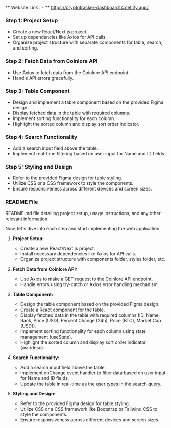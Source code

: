 **
Website Link : - **  https://cryptotracker-dashboard14.netlify.app/



### Step 1: Project Setup
- Create a new React/Next.js project.
- Set up dependencies like Axios for API calls.
- Organize project structure with separate components for table, search, and sorting.

### Step 2: Fetch Data from Coinlore API
- Use Axios to fetch data from the Coinlore API endpoint.
- Handle API errors gracefully.

### Step 3: Table Component
- Design and implement a table component based on the provided Figma design.
- Display fetched data in the table with required columns.
- Implement sorting functionality for each column.
- Highlight the sorted column and display sort order indicator.

### Step 4: Search Functionality
- Add a search input field above the table.
- Implement real-time filtering based on user input for Name and ID fields.

### Step 5: Styling and Design
- Refer to the provided Figma design for table styling.
- Utilize CSS or a CSS framework to style the components.
- Ensure responsiveness across different devices and screen sizes.

### README File
README.md file detailing project setup, usage instructions, and any other relevant information.

Now, let's dive into each step and start implementing the web application.

1. **Project Setup:**
   - Create a new React/Next.js project.
   - Install necessary dependencies like Axios for API calls.
   - Organize project structure with components folder, styles folder, etc.

2. **Fetch Data from Coinlore API:**
   - Use Axios to make a GET request to the Coinlore API endpoint.
   - Handle errors using try-catch or Axios error handling mechanism.

3. **Table Component:**
   - Design the table component based on the provided Figma design.
   - Create a React component for the table.
   - Display fetched data in the table with required columns (ID, Name, Rank, Price (USD), Percent Change (24h), Price (BTC), Market Cap (USD)).
   - Implement sorting functionality for each column using state management (useState).
   - Highlight the sorted column and display sort order indicator (asc/desc).

4. **Search Functionality:**
   - Add a search input field above the table.
   - Implement onChange event handler to filter data based on user input for Name and ID fields.
   - Update the table in real-time as the user types in the search query.

5. **Styling and Design:**
   - Refer to the provided Figma design for table styling.
   - Utilize CSS or a CSS framework like Bootstrap or Tailwind CSS to style the components.
   - Ensure responsiveness across different devices and screen sizes.

